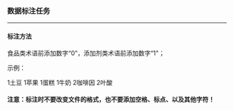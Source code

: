 ### 数据标注任务

------

#### 标注方法

食品类术语前添加数字“0”，添加剂类术语前添加数字“1"；

示例：

1土豆	
1苹果	
1蛋糕	
1牛奶	
2咖啡因
2叶酸

#### 注意：标注时不要改变文件的格式，也不要添加空格、标点、以及其他字符！